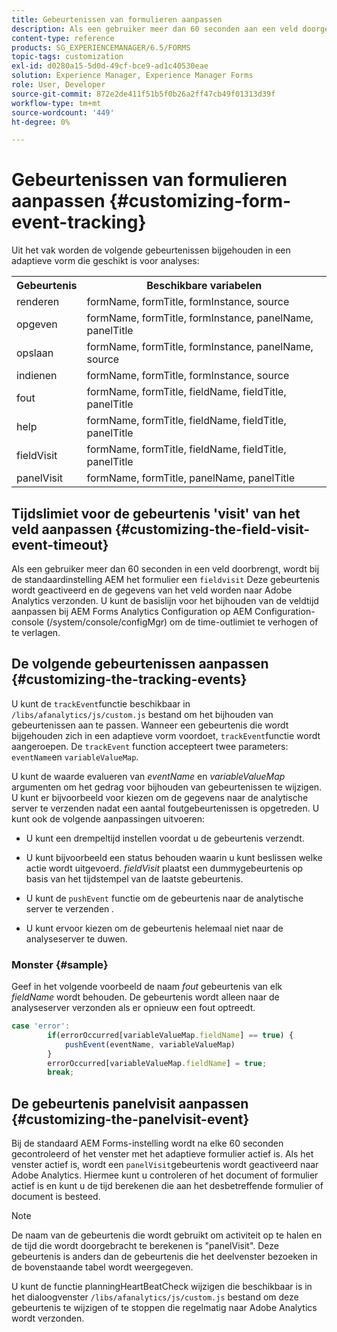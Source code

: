 ```yaml
---
title: Gebeurtenissen van formulieren aanpassen
description: Als een gebruiker meer dan 60 seconden aan een veld doorgeeft, wordt een veldbezoek-gebeurtenis geactiveerd en worden de gegevens van het veld naar Adobe SiteCatalyst verzonden.
content-type: reference
products: SG_EXPERIENCEMANAGER/6.5/FORMS
topic-tags: customization
exl-id: d0280a15-5d0d-49cf-bce9-ad1c40530eae
solution: Experience Manager, Experience Manager Forms
role: User, Developer
source-git-commit: 872e2de411f51b5f0b26a2ff47cb49f01313d39f
workflow-type: tm+mt
source-wordcount: '449'
ht-degree: 0%

---
```


# Gebeurtenissen van formulieren aanpassen {#customizing-form-event-tracking}

Uit het vak worden de volgende gebeurtenissen bijgehouden in een adaptieve vorm die geschikt is voor analyses:

<table>
 <tbody>
  <tr>
   <th>Gebeurtenis</th>
   <th>Beschikbare variabelen</th>
  </tr>
  <tr>
   <td>renderen</td>
   <td>formName, formTitle, formInstance, source</td>
  </tr>
  <tr>
   <td>opgeven</td>
   <td>formName, formTitle, formInstance, panelName, panelTitle</td>
  </tr>
  <tr>
   <td>opslaan</td>
   <td>formName, formTitle, formInstance, panelName, source</td>
  </tr>
  <tr>
   <td>indienen</td>
   <td>formName, formTitle, formInstance, source</td>
  </tr>
  <tr>
   <td>fout</td>
   <td>formName, formTitle, fieldName, fieldTitle, panelTitle</td>
  </tr>
  <tr>
   <td>help</td>
   <td>formName, formTitle, fieldName, fieldTitle, panelTitle</td>
  </tr>
  <tr>
   <td>fieldVisit</td>
   <td>formName, formTitle, fieldName, fieldTitle, panelTitle<br /> </td>
  </tr>
  <tr>
   <td>panelVisit</td>
   <td>formName, formTitle, panelName, panelTitle</td>
  </tr>
 </tbody>
</table>

## Tijdslimiet voor de gebeurtenis &#39;visit&#39; van het veld aanpassen {#customizing-the-field-visit-event-timeout}

Als een gebruiker meer dan 60 seconden in een veld doorbrengt, wordt bij de standaardinstelling AEM het formulier een `fieldvisit` Deze gebeurtenis wordt geactiveerd en de gegevens van het veld worden naar Adobe Analytics verzonden. U kunt de basislijn voor het bijhouden van de veldtijd aanpassen bij AEM Forms Analytics Configuration op AEM Configuration-console (/system/console/configMgr) om de time-outlimiet te verhogen of te verlagen.

## De volgende gebeurtenissen aanpassen {#customizing-the-tracking-events}

U kunt de `trackEvent`functie beschikbaar in `/libs/afanalytics/js/custom.js` bestand om het bijhouden van gebeurtenissen aan te passen. Wanneer een gebeurtenis die wordt bijgehouden zich in een adaptieve vorm voordoet, `trackEvent`functie wordt aangeroepen. De `trackEvent` function accepteert twee parameters: `eventName`en `variableValueMap`.

U kunt de waarde evalueren van *eventName* en *variableValueMap* argumenten om het gedrag voor bijhouden van gebeurtenissen te wijzigen. U kunt er bijvoorbeeld voor kiezen om de gegevens naar de analytische server te verzenden nadat een aantal foutgebeurtenissen is opgetreden. U kunt ook de volgende aanpassingen uitvoeren:

* U kunt een drempeltijd instellen voordat u de gebeurtenis verzendt.
* U kunt bijvoorbeeld een status behouden waarin u kunt beslissen welke actie wordt uitgevoerd. *fieldVisit* plaatst een dummygebeurtenis op basis van het tijdstempel van de laatste gebeurtenis.
* U kunt de `pushEvent` functie om de gebeurtenis naar de analytische server te verzenden *.*

* U kunt ervoor kiezen om de gebeurtenis helemaal niet naar de analyseserver te duwen.

### Monster {#sample}

Geef in het volgende voorbeeld de naam *fout* gebeurtenis van elk *fieldName* wordt behouden. De gebeurtenis wordt alleen naar de analyseserver verzonden als er opnieuw een fout optreedt.

```javascript
case 'error':
        if(errorOccurred[variableValueMap.fieldName] == true) {
            pushEvent(eventName, variableValueMap)
        }
        errorOccurred[variableValueMap.fieldName] = true;
        break;
```

## De gebeurtenis panelvisit aanpassen {#customizing-the-panelvisit-event}

Bij de standaard AEM Forms-instelling wordt na elke 60 seconden gecontroleerd of het venster met het adaptieve formulier actief is. Als het venster actief is, wordt een `panelVisit`gebeurtenis wordt geactiveerd naar Adobe Analytics. Hiermee kunt u controleren of het document of formulier actief is en kunt u de tijd berekenen die aan het desbetreffende formulier of document is besteed.

>[!NOTE]
>
>De naam van de gebeurtenis die wordt gebruikt om activiteit op te halen en de tijd die wordt doorgebracht te berekenen is &quot;panelVisit&quot;. Deze gebeurtenis is anders dan de gebeurtenis die het deelvenster bezoeken in de bovenstaande tabel wordt weergegeven.

U kunt de functie planningHeartBeatCheck wijzigen die beschikbaar is in het dialoogvenster `/libs/afanalytics/js/custom.js` bestand om deze gebeurtenis te wijzigen of te stoppen die regelmatig naar Adobe Analytics wordt verzonden.
